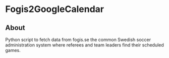 # Fogis2GoogleCalendar

## About
Python script to fetch data from fogis.se the common Swedish soccer administration system where referees and team leaders find their scheduled games. 
